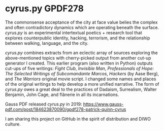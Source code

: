 # cyrus.py GPDF278

The commonsense acceptance of the city at face value belies the complex and often contradictory dynamics which are operating beneath the surface. <i>cyrus.py</i> is an experimental intertextual poetics + research tool that explores counterpublic identity, hacking, terrorism, and the relationship between walking, language, and the city.

<i>cyrus.py</i> combines extracts from an eclectic array of sources exploring the above-mentioned topics with cherry-picked output from another cut-up generator I created. This earlier program (also written in Python) outputs cut-ups of five writings: <i>Fight Club</i>, <i>Invisible Man</i>, <i>Professionals of Hope: The Selected Writings of Subcomandante Marcos</i>, <i>Hackers</i> (by Aase Berg), and <i>The Warriors</i> original movie script. I changed some names and places of the original writings to help develop a more unified narrative. The form of <i>cyrus.py</i> owes a great deal to the practices of Dadaism, Surrealism, Walter Benjamin, John Cage, and flânerie in all its incarnations.

Gauss PDF released <i>cyrus.py</i> in 2019: https://www.gauss-pdf.com/post/184623870090/gpdf278-patrick-quinn-cyrus

I am sharing this project on GitHub in the spirit of distribution and DIWO culture.
